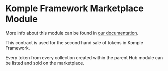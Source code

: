 # Komple Framework Marketplace Module

More info about this module can be found in [our documentation](https://docs.komple.io/).

This contract is used for the second hand sale of tokens in Komple Framework.

Every token from every collection created within the parent Hub module can be listed and sold on the marketplace.